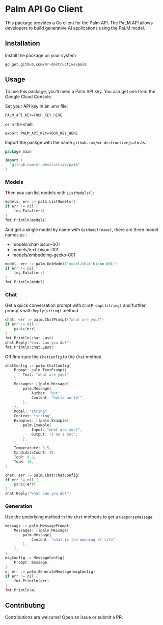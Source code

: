 # Palm API Go Client

This package provides a Go client for the Palm API. The PaLM API allows developers to build generative AI applications using the PaLM model.

## Installation

Install the package on your system

```
go get github.com/mr-destructive/palm
```

## Usage

To use this package, you'll need a Palm API key. You can get one from the Google Cloud Console.

Set your API key in an .env file:

```
PALM_API_KEY=YOUR_KEY_HERE
```

or in the shell:

```
export PALM_API_KEY=YOUR_KEY_HERE
```

Import the packge with the name `github.com/mr-destructive/palm` as :

```go
package main

import (
  "github.com/mr-destructive/palm"
)

```

### Models

Then you can list models with `ListModels()`:

```go
models, err := palm.ListModels()
if err != nil {
    log.Fatal(err)
}
fmt.Println(models)
```

And get a single model by name with `GetModel(name)`, there are three model names as :

- models/chat-bison-001
- models/text-bison-001
- models/embedding-gecko-001

```go
model, err := palm.GetModel("model/chat-bison-001")
if err != nil {
    log.Fatal(err)
}
fmt.Println(model)
```

### Chat

Get a quick conversation prompt with `ChatPrompt(string)` and further prompts with `Reply(string)` method

```go
chat, err := palm.ChatPrompt("what are you?")
if err != nil {
    panic(err)
}
fmt.Println(chat.Last)
chat.Reply("what can you do!")
fmt.Println(chat.Last)
```

OR fine-tune the `ChatConfig` to the `Chat` method.

```go
chatConfig := palm.ChatConfig{
    Prompt: palm.TextPrompt{
        Text: "what are you?",
    }
    Messages: []palm.Message{
        palm.Message{
            Author: "bot",
            Content: "hello world!",
        },
    },
    Model: "string"
    Context: "string",
    Examples: []palm.Example{
        palm.Example{
            Input: "what are you?",
            Output: "I am a bot",
        }, 
    },
    Temperature: 0.5,
    CandidateCount: 10,
    TopP: 0.5,
    TopK: 10,
}

chat, err := palm.Chat(chatConfig)
if err != nil {
    panic(err)
}
chat.Reply("what can you do!")
```

### Generation

Use the underlying method in the `Chat` methods to get a `ResponseMessage`.

```go
message := palm.MessagePrompt{
    Messages: []palm.Message{
        palm.Message{
            Content: "what is the meaning of life",
        },
    },
}
msgConfig := MessageConfig{
    Prompt: message,
}
m, err := palm.GenerateMessage(msgConfig)
if err != nil {
    fmt.Println(err)
}
fmt.Println(m)

```

## Contributing

Contributions are welcome! Open an issue or submit a PR.

